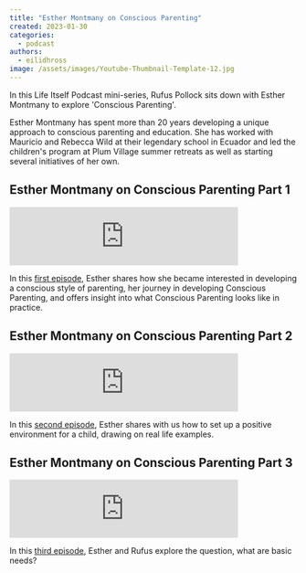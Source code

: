 ```yaml
---
title: "Esther Montmany on Conscious Parenting"
created: 2023-01-30
categories: 
  - podcast
authors: 
  - eilidhross
image: /assets/images/Youtube-Thumbnail-Template-12.jpg
---
```


In this Life Itself Podcast mini-series, Rufus Pollock sits down with Esther Montmany to explore 'Conscious Parenting'.

Esther Montmany has spent more than 20 years developing a unique approach to conscious parenting and education. She has worked with Mauricio and Rebecca Wild at their legendary school in Ecuador and led the children's program at Plum Village summer retreats as well as starting several initiatives of her own.

## Esther Montmany on Conscious Parenting Part 1

<iframe src="https://anchor.fm/life-itself/embed/episodes/Esther-Montmany-on-Conscious-Parenting-Part-1-e1tvuj9/a-a7gpq18" height="102px" width="400px" frameborder="0" scrolling="no"></iframe>

In this [first episode](https://lifeitself.org/podcast/esther-montmany-on-conscious-parenting-part-1), Esther shares how she became interested in developing a conscious style of parenting, her journey in developing Conscious Parenting, and offers insight into what Conscious Parenting looks like in practice.

## Esther Montmany on Conscious Parenting Part 2

<iframe src="https://anchor.fm/life-itself/embed/episodes/Esther-Montmany-on-Conscious-Parenting-Part-2-e1u00dh/a-a7gpq18" height="102px" width="400px" frameborder="0" scrolling="no"></iframe>

In this [second episode](https://lifeitself.org/podcast/esther-montmany-on-conscious-parenting-part-2), Esther shares with us how to set up a positive environment for a child, drawing on real life examples.

## Esther Montmany on Conscious Parenting Part 3

<iframe src="https://anchor.fm/life-itself/embed/episodes/Esther-Montmany-on-Conscious-Parenting-Part-3-e1u045v/a-a7gpq18" height="102px" width="400px" frameborder="0" scrolling="no"></iframe> 

In this [third episode](https://lifeitself.org/podcast/esther-montmany-on-conscious-parenting-part-3), Esther and Rufus explore the question, what are basic needs?




